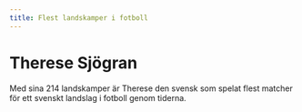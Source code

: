 ```yaml
---
title: Flest landskamper i fotboll
---
```


# Therese Sjögran

Med sina 214 landskamper är Therese den svensk som spelat flest matcher för ett svenskt landslag i fotboll genom tiderna.